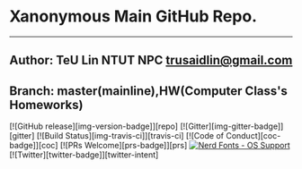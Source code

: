 # Xanonymous Main GitHub Repo.
---
## Author: TeU Lin NTUT NPC <trusaidlin@gmail.com>
## Branch: master(mainline),HW(Computer Class's Homeworks)
<div style="font-align:center">

[![GitHub release][img-version-badge]][repo] [![Gitter][img-gitter-badge]][gitter] [![Build Status][img-travis-ci]][travis-ci] [![Code of Conduct][coc-badge]][coc] [![PRs Welcome][prs-badge]][prs]  <a href="#patched-fonts" title=""><img src="https://raw.githubusercontent.com/wiki/ryanoasis/nerd-fonts/images/faux-shield-badge-os-logos.svg?sanitize=true" alt="Nerd Fonts - OS Support"></a> [![Twitter][twitter-badge]][twitter-intent]


</div>